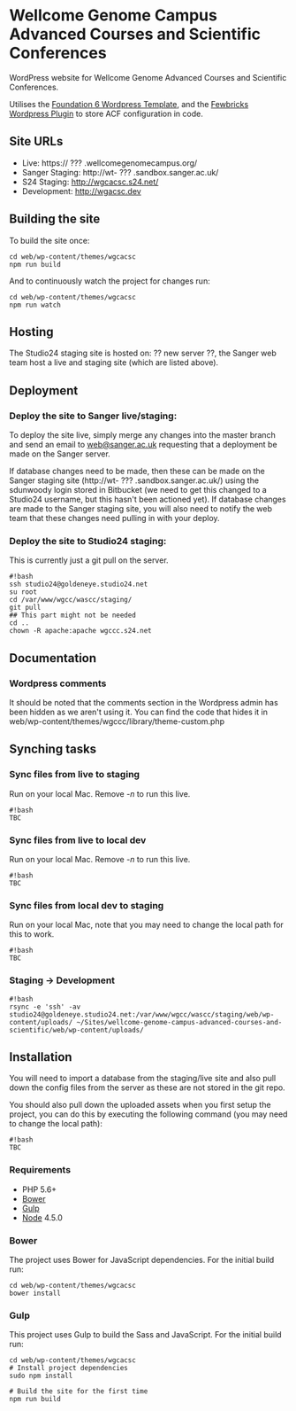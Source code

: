 # Wellcome Genome Campus Advanced Courses and Scientific Conferences

WordPress website for Wellcome Genome Advanced Courses and Scientific Conferences.

Utilises the [Foundation 6 Wordpress Template](https://foundationpress.olefredrik.com/), and the [Fewbricks Wordpress Plugin](https://github.com/folbert/fewbricks) to store ACF configuration in code.

## Site URLs

* Live: https:// ??? .wellcomegenomecampus.org/
* Sanger Staging: http://wt- ??? .sandbox.sanger.ac.uk/
* S24 Staging: http://wgcacsc.s24.net/
* Development: http://wgacsc.dev

## Building the site

To build the site once:

    cd web/wp-content/themes/wgcacsc
    npm run build

And to continuously watch the project for changes run:

    cd web/wp-content/themes/wgcacsc
    npm run watch

## Hosting

The Studio24 staging site is hosted on: ?? new server ??, the Sanger web team host a live and staging site (which are listed above).

## Deployment

### Deploy the site to Sanger live/staging:

To deploy the site live, simply merge any changes into the master branch and send an email to web@sanger.ac.uk requesting that a deployment be made on the Sanger server.

If database changes need to be made, then these can be made on the Sanger staging site (http://wt- ??? .sandbox.sanger.ac.uk/) using the sdunwoody login stored in Bitbucket (we need to get this changed to a Studio24 username, but this hasn't been actioned yet). If database changes are made to the Sanger staging site, you will also need to notify the web team that these changes need pulling in with your deploy.

### Deploy the site to Studio24 staging:

This is currently just a git pull on the server.

```
#!bash
ssh studio24@goldeneye.studio24.net
su root
cd /var/www/wgcc/wascc/staging/
git pull
## This part might not be needed
cd ..
chown -R apache:apache wgccc.s24.net
```

## Documentation

### Wordpress comments

It should be noted that the comments section in the Wordpress admin has been hidden as we aren't using it. You can find the code that hides it in web/wp-content/themes/wgccc/library/theme-custom.php

## Synching tasks

### Sync files from live to staging

Run on your local Mac. Remove *-n* to run this live.

```
#!bash
TBC
```

### Sync files from live to local dev

Run on your local Mac. Remove *-n* to run this live.

```
#!bash
TBC
```

### Sync files from local dev to staging

Run on your local Mac, note that you may need to change the local path for this to work.

```
#!bash
TBC
```

### Staging → Development

```
#!bash
rsync -e 'ssh' -av studio24@goldeneye.studio24.net:/var/www/wgcc/wascc/staging/web/wp-content/uploads/ ~/Sites/wellcome-genome-campus-advanced-courses-and-scientific/web/wp-content/uploads/
```

## Installation

You will need to import a database from the staging/live site and also pull down the config files from the server as these are not stored in the git repo.

You should also pull down the uploaded assets when you first setup the project, you can do this by executing the following command (you may need to change the local path):

```
#!bash
TBC
```

### Requirements

* PHP 5.6+
* [Bower](http://bower.io/) 
* [Gulp](http://gulpjs.com/) 
* [Node](https://nodejs.org) 4.5.0

### Bower

The project uses Bower for JavaScript dependencies. For the initial build run:

    cd web/wp-content/themes/wgcacsc
    bower install

### Gulp

This project uses Gulp to build the Sass and JavaScript. For the initial build run:

    cd web/wp-content/themes/wgcacsc
    # Install project dependencies
    sudo npm install

    # Build the site for the first time
    npm run build